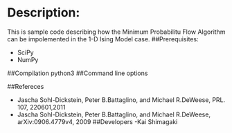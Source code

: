 Description:
=====================
This is sample code describing how the Minimum Probabilitu Flow Algorithm can be impolemented in the 1-D Ising Model case.
##Prerequisites:
 - SciPy
 - NumPy

##Compilation
python3 
##Command line options


<!--##Release Note
-A
*a
-->
##Refereces
 - Jascha Sohl-Dickstein, Peter B.Battaglino, and Michael R.DeWeese, PRL. 107, 220601,2011
 - Jascha Sohl-Dickstein, Peter B.Battaglino, and Michael R.DeWeese, arXiv:0906.4779v4, 2009
##Developers
-Kai Shimagaki
